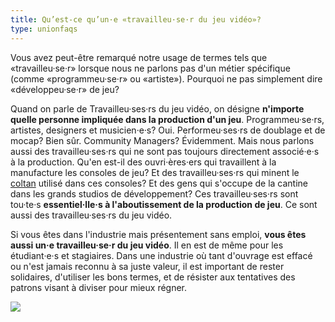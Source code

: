 ```yaml
---
title: Qu’est-ce qu’un·e «travailleu·se·r du jeu vidéo»?
type: unionfaqs
---
```


Vous avez peut-être remarqué notre usage de termes tels que «travailleu·se·r» lorsque nous ne parlons pas d'un métier spécifique (comme «programmeu·se·r» ou «artiste»). Pourquoi ne pas simplement dire «développeu·se·r» de jeu?

Quand on parle de Travailleu·ses·rs du jeu vidéo, on désigne **n'importe quelle personne impliquée dans la production d'un jeu**. Programmeu·se·rs, artistes, designers et musicien·e·s? Oui. Performeu·ses·rs de doublage et de mocap? Bien sûr. Community Managers? Évidemment. Mais nous parlons aussi des travailleu·ses·rs qui ne sont pas toujours directement associé·e·s à la production. Qu'en est-il des ouvri·ères·ers qui travaillent à la manufacture les consoles de jeu? Et des travailleu·ses·rs qui minent le [coltan](https://videogamesoftheoppressed.wordpress.com/2014/08/22/conflict-minerals-and-games/) utilisé dans ces consoles? Et des gens qui s'occupe de la cantine dans les grands studios de développement? Ces travailleu·ses·rs sont tou·te·s **essentiel·lle·s à l'aboutissement de la production de jeu**. Ce sont aussi des travailleu·ses·rs du jeu vidéo.

Si vous êtes dans l'industrie mais présentement sans emploi, **vous êtes aussi un·e travailleu·se·r du jeu vidéo**. Il en est de même pour les étudiant·e·s et stagiaires. Dans une industrie où tant d'ouvrage est effacé ou n'est jamais reconnu à sa juste valeur, il est important de rester solidaires, d'utiliser les bons termes, et de résister aux tentatives des patrons visant à diviser pour mieux régner.

<div class="md-img off-8">
<img
  src="/images/faqs/lemmings.png"
/></div>
